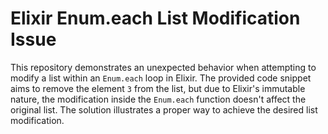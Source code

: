 # Elixir Enum.each List Modification Issue

This repository demonstrates an unexpected behavior when attempting to modify a list within an `Enum.each` loop in Elixir.  The provided code snippet aims to remove the element `3` from the list, but due to Elixir's immutable nature, the modification inside the `Enum.each` function doesn't affect the original list.  The solution illustrates a proper way to achieve the desired list modification.